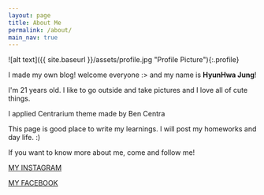 ```yaml
---
layout: page
title: About Me
permalink: /about/
main_nav: true
---
```


![alt text]({{ site.baseurl }}/assets/profile.jpg "Profile Picture"){:.profile}


I made my own blog!
welcome everyone :>
and my name is **HyunHwa Jung**! 

I'm 21 years old.
I like to go outside and take pictures and I love all of cute things.

I applied Centrarium theme made by Ben Centra

This page is good place to write my learnings.
I will post my homeworks and day life. :)


If you want to know more about me, come and follow me!


[MY INSTAGRAM](https://www.instagram.com/lovein_glow/)

[MY FACEBOOK](https://www.facebook.com/profile.php?id=100009600046041)




